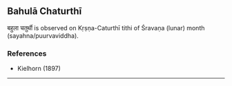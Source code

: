 ## Bahulā Chaturthī
बहुला चतुर्थी is observed on Kṛṣṇa-Caturthī tithi of Śravaṇa (lunar) month (sayahna/puurvaviddha).


### References
* Kielhorn (1897)


---
